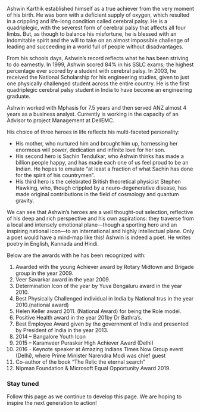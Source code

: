 Ashwin Karthik established himself as a true achiever from the very moment of his birth. He was born with a deficient supply of oxygen, which resulted in a crippling and life-long condition called cerebral palsy. He is a quadriplegic, with the severest form of cerebral palsy that affects all four limbs. But, as though to balance his misfortune, he is blessed with an indomitable spirit and the will to take on an almost impossible challenge of leading and succeeding in a world full of people without disadvantages.

From his schools days, Ashwin’s record reflects what he has been striving to do earnestly. In 1999, Ashwin scored 84% in his SSLC exams; the highest percentage ever scored by a student with cerebral palsy. In 2003, he received the National Scholarship for his engineering studies, given to just one physically challenged student across the entire country. He is the first quadriplegic cerebral palsy student in India to have become an engineering graduate.

Ashwin worked with Mphasis for 7.5 years and then served ANZ almost 4 years as a business analyst. Currently is working in the capacity of an Advisor to project Management at DellEMC.

His choice of three heroes in life reflects his multi-faceted personality:
- His mother, who nurtured him and brought him up, harnessing her enormous will power, dedication and infinite love for her son.
- His second hero is Sachin Tendulkar, who Ashwin thinks has made a billion people happy, and has made each one of us feel proud to be an Indian. He hopes to emulate “at least a fraction of what Sachin has done for the spirit of his countrymen”.
- His third hero is the celebrated British theoretical physicist Stephen Hawking, who, though crippled by a neuro-degenerative disease, has made original contributions in the field of cosmology and quantum gravity.

We can see that Ashwin’s heroes are a well thought-out selection, reflective of his deep and rich perspective and his own aspirations: they traverse from a local and intensely emotional plane—though a sporting hero and an inspiring national icon—to an international and highly intellectual plane. Only a poet would have a mind-map like this!
Ashwin is indeed a poet. He writes poetry in English, Kannada and Hindi.

Below are the awards with he has been recognized with:
1.	Awarded with the young Achiever award by Rotary Midtown and Brigade group in the year 2009.
2.	Veer Savarkar award in the year 2009.
3.	Determination Icon of the year by Yuva Bengaluru award in the year 2010.
4.	Best Physically Challenged individual in India by National trus in the year 2010.(national award)
5.	Helen Keller award 2011. (National Award) for being the Role model.
6.	Positive Health award in the year 201by Dr Bathra’s.
7.	Best Employee Award given by the government of India and presented by President of India in the year 2013.
8.	2014 – Bangalore Youth Icon 
9.	2015 – Karamveer Puraskar High Achiever Award (Delhi) 
10.	2016 - Keynote speaker at Amazing Indians Times Now Group event (Delhi), where Prime Minister Narendra Modi was chief guest 
11.	Co-author of the book “The Relic the eternal search”
12.	Nipman Foundation & Microsoft Equal Opportunity Award 2019.


### Stay tuned

Follow this page as we continue to develop this page. We are hoping to inspire the next generation to action!
